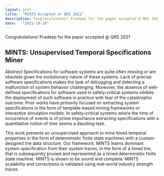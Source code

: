 ```yaml
---
layout: post
title:  "MINTS Accepted at QRS 2021"
description: Congratulations! Pradeep for the paper accepted @ QRS 2021
date:   "2021-10-26"
---
```


Congratulations! Pradeep for the paper accepted @ QRS 2021

## MINTS: Unsupervised Temporal Specifications Miner
*Abstract*
Specifications for software systems are quite often missing or are obsolete given the evolutionary nature of these systems. Lack of precise software specifications makes the task of debugging and detecting a malfunction of system behavior challenging. Moreover, the absence of well-defined specifications for software used in safety-critical systems inhibits the deployment of such software in practice with fear of the catastrophic outcome. Prior works have primarily focused on extracting system specifications in the form of template-based mining frameworks or interactive simulation models. In safety-critical systems where the time of occurrence of events is of prime importance extracting specifications with a quantitative notion of time seems a daunting task.

This work presents an unsupervised approach to mine timed temporal properties in the form of deterministic finite state machines with a custom-designed trie data structure. Our framework, MINTS learns dominant system specification from their system traces, in the form of a timed trie, that is subsequently pruned and represented as a timed deterministic finite state machine. MINTS is shown to be sound and complete. MINTS scalability and correctness is validated using real-world industry strength traces.
